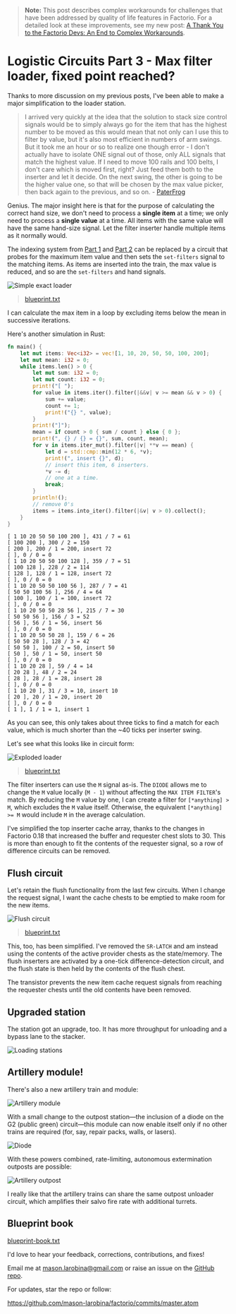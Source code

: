 > **Note:** This post describes complex workarounds for challenges that have been addressed by quality of life features in Factorio. For a detailed look at these improvements, see my new post: [A Thank You to the Factorio Devs: An End to Complex Workarounds](/factorio/2025/08/07/factorio-qol-improvements.html).

# Logistic Circuits Part 3 - Max filter loader, fixed point reached?

Thanks to more discussion on my previous posts, I've been able to make a major simplification to the loader station.

> I arrived very quickly at the idea that the solution to stack size control signals would be to simply always go for the item that has the highest number to be moved as this would mean that not only can I use this to filter by value, but it's also most efficient in numbers of arm swings. But it took me an hour or so to realize one though error - I don't actually have to isolate ONE signal out of those, only ALL signals that match the highest value. If I need to move 100 rails and 100 belts, I don't care which is moved first, right? Just feed them both to the inserter and let it decide. On the next swing, the other is going to be the higher value one, so that will be chosen by the max value picker, then back again to the previous, and so on. - [PaterFrog](https://www.reddit.com/r/technicalfactorio/comments/gs1cfa/logistic_circuits_part_2_automatic_indexes_trash/fs4iwzf/)

Genius. The major insight here is that for the purpose of calculating the correct hand size, we don't need to process a **single item** at a time; we only need to process a **single value** at a time. All items with the same value will have the same hand-size signal. Let the filter inserter handle multiple items as it normally would.

The indexing system from [Part 1](../23/logistic-train-evolution.md) and [Part 2](../28/logistic-circuits-part-2.md) can be replaced by a circuit that probes for the maximum item value and then sets the `set-filters` signal to the matching items. As items are inserted into the train, the max value is reduced, and so are the `set-filters` and hand signals.

![Simple exact loader](2020-05-29-simple-exact-loader.jpg)

> [blueprint.txt](2020-05-29-simple-exact-loader.txt)

I can calculate the max item in a loop by excluding items below the mean in successive iterations.

Here's another simulation in Rust:

```rust
fn main() {
    let mut items: Vec<i32> = vec![1, 10, 20, 50, 50, 100, 200];
    let mut mean: i32 = 0;
    while items.len() > 0 {
        let mut sum: i32 = 0;
        let mut count: i32 = 0;
        print!("[ ");
        for value in items.iter().filter(|&&v| v >= mean && v > 0) {
            sum += value;
            count += 1;
            print!("{} ", value);
        }
        print!("]");
        mean = if count > 0 { sum / count } else { 0 };
        print!(", {} / {} = {}", sum, count, mean);
        for v in items.iter_mut().filter(|v| **v == mean) {
            let d = std::cmp::min(12 * 6, *v);
            print!(", insert {}", d);
            // insert this item, 6 inserters.
            *v -= d;
            // one at a time.
            break;
        }
        println!();
        // remove 0's
        items = items.into_iter().filter(|&v| v > 0).collect();
    }
}
```

```
[ 1 10 20 50 50 100 200 ], 431 / 7 = 61
[ 100 200 ], 300 / 2 = 150
[ 200 ], 200 / 1 = 200, insert 72
[ ], 0 / 0 = 0
[ 1 10 20 50 50 100 128 ], 359 / 7 = 51
[ 100 128 ], 228 / 2 = 114
[ 128 ], 128 / 1 = 128, insert 72
[ ], 0 / 0 = 0
[ 1 10 20 50 50 100 56 ], 287 / 7 = 41
[ 50 50 100 56 ], 256 / 4 = 64
[ 100 ], 100 / 1 = 100, insert 72
[ ], 0 / 0 = 0
[ 1 10 20 50 50 28 56 ], 215 / 7 = 30
[ 50 50 56 ], 156 / 3 = 52
[ 56 ], 56 / 1 = 56, insert 56
[ ], 0 / 0 = 0
[ 1 10 20 50 50 28 ], 159 / 6 = 26
[ 50 50 28 ], 128 / 3 = 42
[ 50 50 ], 100 / 2 = 50, insert 50
[ 50 ], 50 / 1 = 50, insert 50
[ ], 0 / 0 = 0
[ 1 10 20 28 ], 59 / 4 = 14
[ 20 28 ], 48 / 2 = 24
[ 28 ], 28 / 1 = 28, insert 28
[ ], 0 / 0 = 0
[ 1 10 20 ], 31 / 3 = 10, insert 10
[ 20 ], 20 / 1 = 20, insert 20
[ ], 0 / 0 = 0
[ 1 ], 1 / 1 = 1, insert 1
```

As you can see, this only takes about three ticks to find a match for each value, which is much shorter than the ~40 ticks per inserter swing.

Let's see what this looks like in circuit form:

![Exploded loader](2020-05-29-exploded-fast-exact-loader.jpg)

> [blueprint.txt](2020-05-29-exploded-fast-exact-loader.txt)

The filter inserters can use the `M` signal as-is. The `DIODE` allows me to change the `M` value locally (`M - 1`) without affecting the `MAX ITEM FILTER`'s match. By reducing the `M` value by one, I can create a filter for `[*anything] > M`, which excludes the `M` value itself. Otherwise, the equivalent `[*anything] >= M` would include `M` in the average calculation.

I've simplified the top inserter cache array, thanks to the changes in Factorio 0.18 that increased the buffer and requester chest slots to 30. This is more than enough to fit the contents of the requester signal, so a row of difference circuits can be removed.

## Flush circuit

Let's retain the flush functionality from the last few circuits. When I change the request signal, I want the cache chests to be emptied to make room for the new items.

![Flush circuit](2020-05-29-flush-circuit.jpg)

> [blueprint.txt](2020-05-29-flush-circuit.txt)

This, too, has been simplified. I've removed the `SR-LATCH` and am instead using the contents of the active provider chests as the state/memory. The flush inserters are activated by a one-tick difference-detection circuit, and the flush state is then held by the contents of the flush chest.

The transistor prevents the new item cache request signals from reaching the requester chests until the old contents have been removed.

## Upgraded station

The station got an upgrade, too. It has more throughput for unloading and a bypass lane to the stacker.

![Loading stations](2020-05-30-upgraded-station.jpg)

## Artillery module!

There's also a new artillery train and module:

![Artillery module](2020-05-30-artillery-module.jpg)

With a small change to the outpost station—the inclusion of a diode on the G2 (public green) circuit—this module can now enable itself only if no other trains are required (for, say, repair packs, walls, or lasers).

![Diode](2020-05-30-diode.jpg)

With these powers combined, rate-limiting, autonomous extermination outposts are possible:

![Artillery outpost](2020-05-30-artillery-outpost.jpg)

I really like that the artillery trains can share the same outpost unloader circuit, which amplifies their salvo fire rate with additional turrets.

## Blueprint book

[blueprint-book.txt](2020-05-30-blueprint-book.txt)

I'd love to hear your feedback, corrections, contributions, and fixes!

Email me at mason.larobina@gmail.com or raise an issue on the [GitHub repo](http://github.com/mason-larobina/factorio).

For updates, star the repo or follow:

https://github.com/mason-larobina/factorio/commits/master.atom
